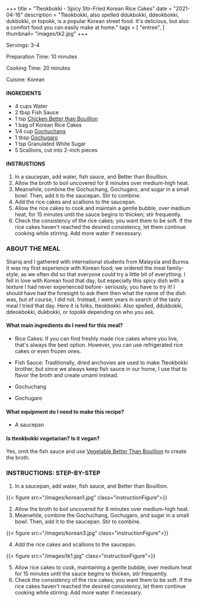 +++
title = "Tteokbokki - Spicy Stir-Fried Korean Rice Cakes"
date = "2021-04-16"
description = "Tteokbokki, also spelled ddukbokki, ddeokbokki, dukbokki, or topokk, is a popular Korean street food. It's delicious, but also a comfort food you can easily make at home."
tags = [
    "entree",
]
thumbnail= "images/tk2.jpg"
+++

Servings: 3-4 <!--more-->

Preparation Time: 10 minutes

Cooking Time: 20 minutes 

Cuisine: Korean 

#### INGREDIENTS 

* 4 cups Water
* 2 tbsp Fish Sauce 
* 1 tsp [Chicken Better than Bouillion](https://amzn.to/2RGiSsu)
* 1 bag of Korean Rice Cakes
* 1/4 cup [Gochuchang](https://amzn.to/32A6v3v)
* 1 tbsp [Gochugaro](https://amzn.to/3v0RhQT)  
* 1 tsp Granulated White Sugar
* 5 Scallions, cut into 2-inch pieces
  
#### INSTRUSTIONS

1. In a saucepan, add water, fish sauce, and Better than Bouillion. 
2. Allow the broth to boil uncovered for 8 minutes over medium-high heat. 
3. Meanwhile, combine the Gochuchang, Gochugaro, and sugar in a small bowl. Then, add it to the saucepan. Stir to combine. 
4. Add the rice cakes and scallions to the saucepan. 
5. Allow the rice cakes to cook and maintain a gentle bubble, over medium heat, for 15 minutes until the sauce begins to thicken; stir frequently.  
6. Check the consistency of the rice cakes; you want them to be soft. If the rice cakes haven't reached the desired consistency, let them continue cooking while stirring. Add more water if necessary.  

### ABOUT THE MEAL

Shariq and I gathered with international students from Malaysia and Burma. It was my first experience with Korean food; we ordered the meal family-style, as we often did so that everyone could try a little bit of everything. I fell in love with Korean food that day, but especially this spicy dish with a texture I had never experienced before- seriously, you have to try it! I should have had the foresight to ask them then what the name of the dish was, but of course, I did not. Instead, I went years in search of the tasty meal I tried that day. Here it is folks, tteokbokki. Also spelled, ddukbokki, ddeokbokki, dukbokki, or topokk depending on who you ask. 

#### What main ingredients do I need for this meal?

* Rice Cakes: If you can find freshly made rice cakes where you live, that's always the best option. However, you can use refrigerated rice cakes or even frozen ones. 

* Fish Sauce: Traditionally, dried anchovies are used to make Tteokbokki brother, but since we always keep fish sauce in our home, I use that to flavor the broth and create umami instead. 

* Gochuchang

* Gochugaro 

#### What equipment do I need to make this recipe?

* A saucepan 

#### Is tteokbokki vegetarian? Is it vegan?

Yes, omit the fish sauce and use [Vegetable Better Than Bouillion](https://amzn.to/3ggLeni) to create the broth.

### INSTRUCTIONS: STEP-BY-STEP 

1. In a saucepan, add water, fish sauce, and Better than Bouillion. 

{{< figure src="/images/korean1.jpg" class="instructionFigure">}}

2. Allow the broth to boil uncovered for 8 minutes over medium-high heat. 
3. Meanwhile, combine the Gochuchang, Gochugaro, and sugar in a small bowl. Then, add it to the saucepan. Stir to combine. 

{{< figure src="/images/korean3.jpg" class="instructionFigure">}}

4. Add the rice cakes and scallions to the saucepan. 

{{< figure src="/images/tk1.jpg" class="instructionFigure">}}

5. Allow rice cakes to cook, maintaining a gentle bubble, over medium heat for 15 minutes until the sauce begins to thicken, stir frequently.  
6. Check the consistency of the rice cakes; you want them to be soft. If the rice cakes haven't reached the desired consistency, let them continue cooking while stirring. Add more water if necessary.  
